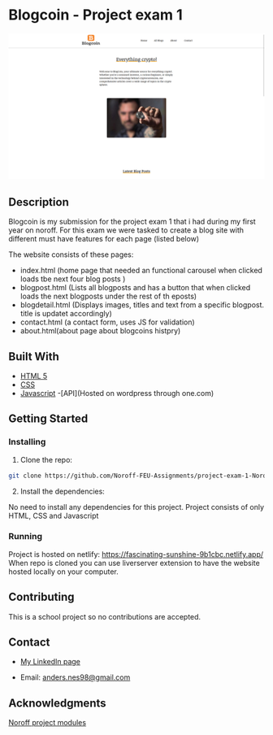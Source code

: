 # Blogcoin - Project exam 1

![image](Assets/img/project-exam-1.png)

## Description

Blogcoin is my submission for the project exam 1 that i had during my first year on noroff. For this exam we were tasked to create a blog site with different must have features for each page (listed below)

The website consists of these pages:

- index.html (home page that needed an functional carousel when clicked loads tbe next four blog posts )
- blogpost.html (Lists all blogposts and has a button that when clicked loads the next blogposts under the rest of th eposts)
- blogdetail.html (Displays images, titles and text from a specific blogpost. title is updatet accordingly)
- contact.html (a contact form, uses JS for validation)
- about.html(about page about blogcoins histpry)

## Built With

- [HTML 5](https://developer.mozilla.org/en-US/docs/Web/HTML)
- [CSS](https://developer.mozilla.org/en-US/docs/Web/CSS)
- [Javascript](https://developer.mozilla.org/en-US/docs/Web/CSS)
-[API](Hosted on wordpress through one.com)


## Getting Started

### Installing

1. Clone the repo:

```bash
git clone https://github.com/Noroff-FEU-Assignments/project-exam-1-Noroff-Anders.git
```

2. Install the dependencies:

No need to install any dependencies for this project. Project consists of only HTML, CSS and Javascript

### Running

Project is hosted on netlify:  https://fascinating-sunshine-9b1cbc.netlify.app/
When repo is cloned you can use liverserver extension to have the website hosted locally on your computer.

## Contributing

This is a school project so no contributions are accepted.

## Contact

- [ My LinkedIn page](https://www.linkedin.com/feed/)

- Email: anders.nes98@gmail.com

## Acknowledgments

[Noroff project modules](https://lms.noroff.no/my/)